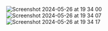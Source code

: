 ![Screenshot 2024-05-26 at 19 34 00](https://github.com/mulundapm/restaurant-booking/assets/88234679/2df2cb5a-3303-425a-9444-5efd65178b80)
![Screenshot 2024-05-26 at 19 34 07](https://github.com/mulundapm/restaurant-booking/assets/88234679/7891a80c-794e-4de1-909b-ac67e96d436a)
![Screenshot 2024-05-26 at 19 34 17](https://github.com/mulundapm/restaurant-booking/assets/88234679/cddf5e39-11a0-4c50-8c02-1be42a8e9066)
